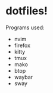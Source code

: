 # dotfiles!
Programs used: 
  - nvim
  - firefox
  - kitty
  - tmux
  - mako
  - btop
  - waybar
  - sway
